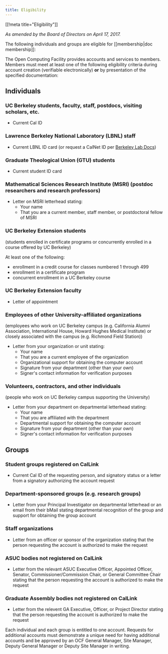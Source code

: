 ```yaml
---
title: Eligibility
---
```


[[!meta title="Eligibility"]]

_As amended by the Board of Directors on April 17, 2017._

The following individuals and groups are eligible for [[membership|doc membership]]:

The Open Computing Facility provides accounts and services to members. Members
must meet at least one of the following eligibility criteria during account
creation (verifiable electronically) **or** by presentation of the specified
documentation:

## Individuals

### UC Berkeley students, faculty, staff, postdocs, visiting scholars, etc.

- Current Cal ID

### Lawrence Berkeley National Laboratory (LBNL) staff

- Current LBNL ID card
  (or request a CalNet ID per [Berkeley Lab Docs](https://commons.lbl.gov/display/itdivision/2015/11/13/LBL+Calnet+ID+Requests+To+Go+Electronic))

### Graduate Theological Union (GTU) students

- Current student ID card

### Mathematical Sciences Research Institute (MSRI) (postdoc researchers and research professors)

- Letter on MSRI letterhead stating:
  - Your name
  - That you are a current member, staff member, or postdoctoral fellow of MSRI

### UC Berkeley Extension students

(students enrolled in certificate programs or concurrently enrolled in a course offered by UC Berkeley)

At least one of the following:

- enrollment in a credit course for classes numbered 1 through 499
- enrollment in a certificate program
- concurrent enrollment in a UC Berkeley course

### UC Berkeley Extension faculty

- Letter of appointment

### Employees of other University-affiliated organizations

(employees who work on UC Berkeley campus (e.g. California Alumni Association,
International House, Howard Hughes Medical Institute) or closely associated
with the campus (e.g. Richmond Field Station))

- Letter from your organization or unit stating:
  - Your name
  - That you are a current employee of the organization
  - Organizational support for obtaining the computer account
  - Signature from your department (other than your own)
  - Signer's contact information for verification purposes

### Volunteers, contractors, and other individuals

(people who work on UC Berkeley campus supporting the University)

- Letter from your department on departmental letterhead stating:
  - Your name
  - That you are affiliated with the department
  - Departmental support for obtaining the computer account
  - Signature from your department (other than your own)
  - Signer's contact information for verification purposes

## Groups

### Student groups registered on CalLink

- Current Cal ID of the requesting person, and signatory status or a letter
  from a signatory authorizing the account request

### Department-sponsored groups (e.g. research groups)

- Letter from your Principal Investigator on departmental letterhead or an
  email from their bMail stating departmental recognition of the group and
  support for obtaining the group account

### Staff organizations

- Letter from an officer or sponsor of the organization stating that the person
  requesting the account is authorized to make the request

### ASUC bodies not registered on CalLink

- Letter from the relevant ASUC Executive Officer, Appointed Officer, Senator,
  Commissioner/Commission Chair, or General Committee Chair stating that the
  person requesting the account is authorized to make the request

### Graduate Assembly bodies not registered on CalLink

- Letter from the relevent GA Executive, Officer, or Project Director stating
  that the person requesting the account is authorized to make the request

Each individual and each group is entitled to one account. Requests for
additional accounts must demonstrate a unique need for having additional
accounts and be approved by an OCF General Manager, Site Manager, Deputy
General Manager or Deputy Site Manager in writing.
